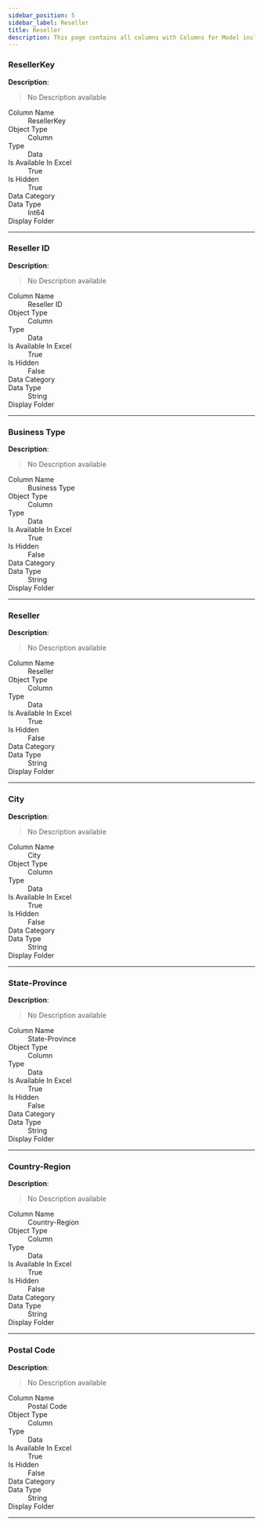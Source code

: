 ```yaml
---
sidebar_position: 5
sidebar_label: Reseller
title: Reseller
description: This page contains all columns with Columns for Model including the description, format string, and other technical details.
---
```


### ResellerKey
**Description**:
> No Description available

<dl>
  <dt>Column Name</dt>
  <dd>ResellerKey</dd>

  <dt>Object Type</dt>
  <dd>Column</dd>

  <dt>Type</dt>
  <dd>Data</dd>

  <dt>Is Available In Excel</dt>
  <dd>True</dd>

  <dt>Is Hidden</dt>
  <dd>True</dd>

  <dt>Data Category</dt>
  <dd></dd>

  <dt>Data Type</dt>
  <dd>Int64</dd>

  <dt>Display Folder</dt>
  <dd></dd>

</dl>

---
### Reseller ID
**Description**:
> No Description available

<dl>
  <dt>Column Name</dt>
  <dd>Reseller ID</dd>

  <dt>Object Type</dt>
  <dd>Column</dd>

  <dt>Type</dt>
  <dd>Data</dd>

  <dt>Is Available In Excel</dt>
  <dd>True</dd>

  <dt>Is Hidden</dt>
  <dd>False</dd>

  <dt>Data Category</dt>
  <dd></dd>

  <dt>Data Type</dt>
  <dd>String</dd>

  <dt>Display Folder</dt>
  <dd></dd>

</dl>

---
### Business Type
**Description**:
> No Description available

<dl>
  <dt>Column Name</dt>
  <dd>Business Type</dd>

  <dt>Object Type</dt>
  <dd>Column</dd>

  <dt>Type</dt>
  <dd>Data</dd>

  <dt>Is Available In Excel</dt>
  <dd>True</dd>

  <dt>Is Hidden</dt>
  <dd>False</dd>

  <dt>Data Category</dt>
  <dd></dd>

  <dt>Data Type</dt>
  <dd>String</dd>

  <dt>Display Folder</dt>
  <dd></dd>

</dl>

---
### Reseller
**Description**:
> No Description available

<dl>
  <dt>Column Name</dt>
  <dd>Reseller</dd>

  <dt>Object Type</dt>
  <dd>Column</dd>

  <dt>Type</dt>
  <dd>Data</dd>

  <dt>Is Available In Excel</dt>
  <dd>True</dd>

  <dt>Is Hidden</dt>
  <dd>False</dd>

  <dt>Data Category</dt>
  <dd></dd>

  <dt>Data Type</dt>
  <dd>String</dd>

  <dt>Display Folder</dt>
  <dd></dd>

</dl>

---
### City
**Description**:
> No Description available

<dl>
  <dt>Column Name</dt>
  <dd>City</dd>

  <dt>Object Type</dt>
  <dd>Column</dd>

  <dt>Type</dt>
  <dd>Data</dd>

  <dt>Is Available In Excel</dt>
  <dd>True</dd>

  <dt>Is Hidden</dt>
  <dd>False</dd>

  <dt>Data Category</dt>
  <dd></dd>

  <dt>Data Type</dt>
  <dd>String</dd>

  <dt>Display Folder</dt>
  <dd></dd>

</dl>

---
### State-Province
**Description**:
> No Description available

<dl>
  <dt>Column Name</dt>
  <dd>State-Province</dd>

  <dt>Object Type</dt>
  <dd>Column</dd>

  <dt>Type</dt>
  <dd>Data</dd>

  <dt>Is Available In Excel</dt>
  <dd>True</dd>

  <dt>Is Hidden</dt>
  <dd>False</dd>

  <dt>Data Category</dt>
  <dd></dd>

  <dt>Data Type</dt>
  <dd>String</dd>

  <dt>Display Folder</dt>
  <dd></dd>

</dl>

---
### Country-Region
**Description**:
> No Description available

<dl>
  <dt>Column Name</dt>
  <dd>Country-Region</dd>

  <dt>Object Type</dt>
  <dd>Column</dd>

  <dt>Type</dt>
  <dd>Data</dd>

  <dt>Is Available In Excel</dt>
  <dd>True</dd>

  <dt>Is Hidden</dt>
  <dd>False</dd>

  <dt>Data Category</dt>
  <dd></dd>

  <dt>Data Type</dt>
  <dd>String</dd>

  <dt>Display Folder</dt>
  <dd></dd>

</dl>

---
### Postal Code
**Description**:
> No Description available

<dl>
  <dt>Column Name</dt>
  <dd>Postal Code</dd>

  <dt>Object Type</dt>
  <dd>Column</dd>

  <dt>Type</dt>
  <dd>Data</dd>

  <dt>Is Available In Excel</dt>
  <dd>True</dd>

  <dt>Is Hidden</dt>
  <dd>False</dd>

  <dt>Data Category</dt>
  <dd></dd>

  <dt>Data Type</dt>
  <dd>String</dd>

  <dt>Display Folder</dt>
  <dd></dd>

</dl>

---